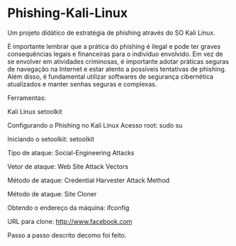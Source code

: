 # Phishing-Kali-Linux
Um projeto didático de estratégia de phishing através do SO Kali Linux.


É importante lembrar que a prática do phishing é ilegal e pode ter graves consequências legais e financeiras para o indivíduo envolvido. Em vez de se envolver em atividades criminosas, é importante adotar práticas seguras de navegação na Internet e estar atento a possíveis tentativas de phishing. Além disso, é fundamental utilizar softwares de segurança cibernética atualizados e manter senhas seguras e complexas.

Ferramentas:

Kali Linux
setoolkit

Configurando o Phishing no Kali Linux
Acesso root: sudo su

Iniciando o setoolkit: setoolkit

Tipo de ataque: Social-Engineering Attacks

Vetor de ataque: Web Site Attack Vectors

Método de ataque: Credential Harvester Attack Method 

Método de ataque: Site Cloner

Obtendo o endereço da máquina: ifconfig

URL para clone: http://www.facebook.com


Passo a passo descrito decomo foi feito.

